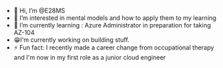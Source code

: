 - 👋 Hi, I’m @E28MS
- 👀 I’m interested in mental models and how to apply them to my learning
- 🌱 I’m currently learning : Azure Administrator in preparation for taking AZ-104
- 😁I'm currently working on building stuff.
- ⚡ Fun fact: I recently made a career change from occupational therapy and I'm now in my first role as a junior cloud engineer

<!---
E28MS/E28MS is a ✨ special ✨ repository because its `README.md` (this file) appears on your GitHub profile.
You can click the Preview link to take a look at your changes.
--->
